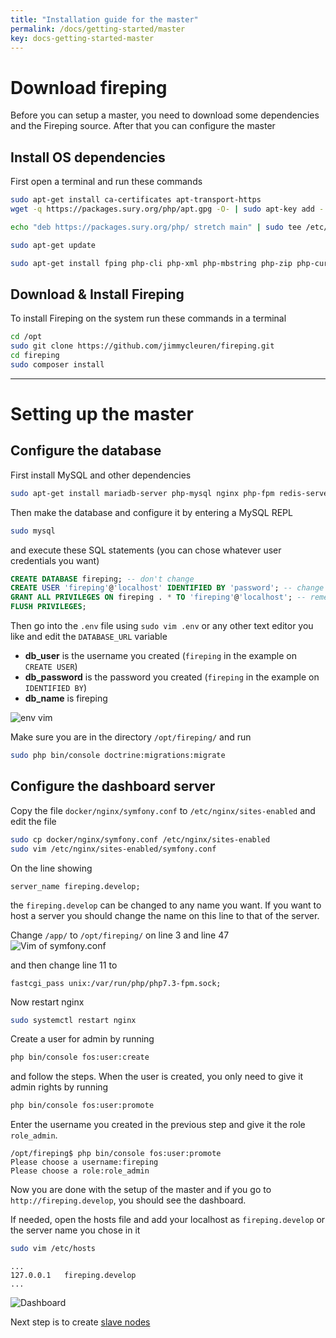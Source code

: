 ```yaml
---
title: "Installation guide for the master"
permalink: /docs/getting-started/master
key: docs-getting-started-master
---
```


# Download fireping
Before you can setup a master, you need to download some dependencies and the Fireping source. After that you can configure the master

## Install OS dependencies
First open a terminal and run these commands

```bash
sudo apt-get install ca-certificates apt-transport-https
wget -q https://packages.sury.org/php/apt.gpg -O- | sudo apt-key add -

echo "deb https://packages.sury.org/php/ stretch main" | sudo tee /etc/apt/sources.list.d/php.list

sudo apt-get update

sudo apt-get install fping php-cli php-xml php-mbstring php-zip php-curl php-rrd git supervisor composer
```

## Download & Install Fireping
To install Fireping on the system run these commands in a terminal

```bash
cd /opt
sudo git clone https://github.com/jimmycleuren/fireping.git
cd fireping
sudo composer install
```

---

# Setting up the master
## Configure the database
First install MySQL and other dependencies

``` bash
sudo apt-get install mariadb-server php-mysql nginx php-fpm redis-server acl rrdtool php-rrd
```

Then make the database and configure it by entering a MySQL REPL
```bash
sudo mysql
```

and execute these SQL statements (you can chose whatever user credentials you want)

```sql
CREATE DATABASE fireping; -- don't change
CREATE USER 'fireping'@'localhost' IDENTIFIED BY 'password'; -- change username (but leave @'localhost') and password here
GRANT ALL PRIVILEGES ON fireping . * TO 'fireping'@'localhost'; -- remember to use the right username
FLUSH PRIVILEGES;
```

Then go into the `.env` file using `sudo vim .env` or any other text editor you like and edit the `DATABASE_URL` variable

* **db_user** is the username you created (`fireping` in the example on `CREATE USER`)
* **db_password** is the password you created (`fireping` in the example on `IDENTIFIED BY`)
* **db_name** is fireping

![env vim](/fireping/assets/images/env_edit.png)

Make sure you are in the directory `/opt/fireping/` and run

```bash
sudo php bin/console doctrine:migrations:migrate
```

## Configure the dashboard server
Copy the file `docker/nginx/symfony.conf` to `/etc/nginx/sites-enabled` and edit the file
```bash
sudo cp docker/nginx/symfony.conf /etc/nginx/sites-enabled
sudo vim /etc/nginx/sites-enabled/symfony.conf
```

On the line showing
```
server_name fireping.develop;
```
the `fireping.develop` can be changed to any name you want. If you want to host a server you should change the name on this line to that of the server.

Change `/app/` to `/opt/fireping/` on line 3 and line 47 
![Vim of symfony.conf](/fireping/assets/images/symfony_conf_edit.png)

and then change line 11 to
```
fastcgi_pass unix:/var/run/php/php7.3-fpm.sock;
```

Now restart nginx
```bash
sudo systemctl restart nginx
```

Create a user for admin by running
```bash
php bin/console fos:user:create
```

and follow the steps. When the user is created, you only need to give it admin rights by running
```bash
php bin/console fos:user:promote
```

Enter the username you created in the previous step and give it the role `role_admin`.
```
/opt/fireping$ php bin/console fos:user:promote
Please choose a username:fireping
Please choose a role:role_admin
```

Now you are done with the setup of the master and if you go to `http://fireping.develop`, you should see the dashboard. 

If needed, open the hosts file and add your localhost as `fireping.develop` or the server name you chose in it
```bash
sudo vim /etc/hosts
```
```
...
127.0.0.1   fireping.develop
...
```

![Dashboard](/fireping/assets/images/dashboard_main_page.png) 

Next step is to create [slave nodes](/fireping/docs/getting-started/slaves)
